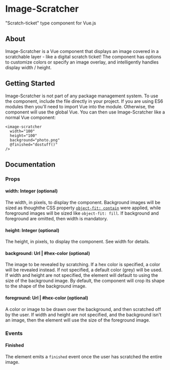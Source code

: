 # Image-Scratcher
"Scratch-ticket" type component for Vue.js
## About
Image-Scratcher is a Vue component that displays an image covered in a scratchable layer - like a digital scratch ticket! The component has options to customize colors or specify an image overlay, and intelligently handles display width / height.
## Getting Started
Image-Scratcher is not part of any package management system.
To use the component, include the file directly in your project. If you are using ES6 modules then you'll need to import Vue into the module. Otherwise, the component will use the global Vue. You can then use Image-Scratcher like a normal Vue component: 
```
<image-scratcher
  width="100"
  height="100"
  background="photo.png"
  @finished="dostuff()"
/>
```

## Documentation
### Props
#### width: Integer (optional)
The width, in pixels, to display the component. Background images will be sized as thoughthe CSS property [```object-fit: contain```](https://developer.mozilla.org/en-US/docs/Web/CSS/object-fit) were applied, while foreground images will be sized like ```object-fit: fill```. If background and foreground are omitted, then width is mandatory.
#### height: Integer (optional)
The height, in pixels, to display the component. See width for details.
#### background: Url | #hex-color (optional)
The image to be revealed by scratching. If a hex color is specified, a color will be revealed instead. If not specified, a default color (grey) will be used. If width and height are not specified, the element will default to using the size of the background image. By default, the component will crop its shape to the shape of the background image.
#### foreground: Url | #hex-color (optional)
A color or image to be drawn over the background, and then scratched off by the user. If width and height are not specified, and the background isn't an image, then the element will use the size of the foreground image.
### Events
#### Finished
The element emits a ```finished``` event once the user has scratched the entire image.
